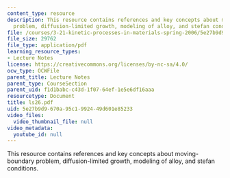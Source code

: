 ```yaml
---
content_type: resource
description: This resource contains references and key concepts about moving-boundary
  problem, diffusion-limited growth, modeling of alloy, and stefan conditions.
file: /courses/3-21-kinetic-processes-in-materials-spring-2006/5e27b9d9670a95c1992449d601e85233_ls26.pdf
file_size: 29762
file_type: application/pdf
learning_resource_types:
- Lecture Notes
license: https://creativecommons.org/licenses/by-nc-sa/4.0/
ocw_type: OCWFile
parent_title: Lecture Notes
parent_type: CourseSection
parent_uid: f1d1babc-c43d-1f07-64ef-1e5e6df16aaa
resourcetype: Document
title: ls26.pdf
uid: 5e27b9d9-670a-95c1-9924-49d601e85233
video_files:
  video_thumbnail_file: null
video_metadata:
  youtube_id: null
---
```

This resource contains references and key concepts about moving-boundary problem, diffusion-limited growth, modeling of alloy, and stefan conditions.